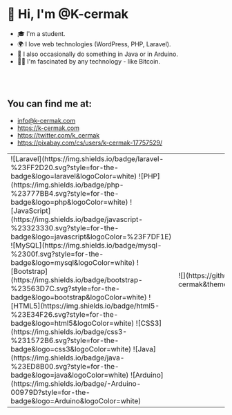 # 👋 Hi, I'm @K-cermak

- 🎓 I'm a student.<br>
- 🌍 I love web technologies (WordPress, PHP, Laravel).
- 🐒 I also occasionally do something in Java or in Arduino.
- 👩‍💻 I'm fascinated by any technology - like Bitcoin.

<br>
<br>

##  You can find me at:
  - info@k-cermak.com
  - https://k-cermak.com
  - https://twitter.com/k_cermak
  - https://pixabay.com/cs/users/k-cermak-17757529/


<table border="0">
 <tr>
    <td markdown="1">
    ![Laravel](https://img.shields.io/badge/laravel-%23FF2D20.svg?style=for-the-badge&logo=laravel&logoColor=white) ![PHP](https://img.shields.io/badge/php-%23777BB4.svg?style=for-the-badge&logo=php&logoColor=white) ![JavaScript](https://img.shields.io/badge/javascript-%23323330.svg?style=for-the-badge&logo=javascript&logoColor=%23F7DF1E) ![MySQL](https://img.shields.io/badge/mysql-%2300f.svg?style=for-the-badge&logo=mysql&logoColor=white) ![Bootstrap](https://img.shields.io/badge/bootstrap-%23563D7C.svg?style=for-the-badge&logo=bootstrap&logoColor=white) ![HTML5](https://img.shields.io/badge/html5-%23E34F26.svg?style=for-the-badge&logo=html5&logoColor=white) ![CSS3](https://img.shields.io/badge/css3-%231572B6.svg?style=for-the-badge&logo=css3&logoColor=white) ![Java](https://img.shields.io/badge/java-%23ED8B00.svg?style=for-the-badge&logo=java&logoColor=white) ![Arduino](https://img.shields.io/badge/-Arduino-00979D?style=for-the-badge&logo=Arduino&logoColor=white)
   </td>
    <td markdown="1">
   ![](https://github-readme-stats.vercel.app/api/top-langs/?username=K-cermak&theme=dark&hide_border=true&include_all_commits=true&count_private=true&layout=compact)
   </td>
 </tr>
</table>
